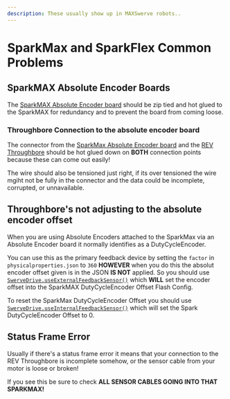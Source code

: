 ```yaml
---
description: These usually show up in MAXSwerve robots..
---
```


# SparkMax and SparkFlex Common Problems

## SparkMAX Absolute Encoder Boards

The [SparkMAX Absolute Encoder board](https://www.revrobotics.com/rev-11-3326/) should be zip tied and hot glued to the SparkMAX for redundancy and to prevent the board from coming loose.

### Throughbore Connection to the absolute encoder board

The connector from the [SparkMax Absolute Encoder board](https://www.revrobotics.com/rev-11-3326/) and the [REV Throughbore](https://www.revrobotics.com/rev-11-1271/) should be hot glued down on **BOTH** connection points because these can come out easily!&#x20;

The wire should also be tensioned just right, if its over tensioned the wire mgiht not be fully in the connector and the data could be incomplete, corrupted, or unnavailable.

## Throughbore's not adjusting to the absolute encoder offset

When you are using Absolute Encoders attached to the SparkMax via an Absolute Encoder board it normally identifies as a DutyCycleEncoder.

You can use this as the primary feedback device by setting the `factor` in `physicalproperties.json` to `360` **HOWEVER** when you do this the absolut encoder offset given is in the JSON **IS NOT** applied. So you should use [`SwerveDrive.useExternalFeedbackSensor()`](https://broncbotz.org/YAGSL-Lib/docs/swervelib/SwerveDrive.html#useExternalFeedbackSensor\(\)) which **WILL** set the encoder offset into the SparkMAX DutyCycleEncoder Offset Flash Config.

To reset the SparkMax DutyCycleEncoder Offset you should use [`SwerveDrive.useInternalFeedbackSensor()`](https://broncbotz.org/YAGSL-Lib/docs/swervelib/SwerveDrive.html#useInternalFeedbackSensor\(\)) which will set the Spark DutyCycleEncoder Offset to 0.

## Status Frame Error

Usually if there's a status frame error it means that your connection to the REV Throughbore is incomplete somehow, or the sensor cable from your motor is loose or broken!&#x20;

If you see this be sure to check **ALL SENSOR CABLES GOING INTO THAT SPARKMAX!**



